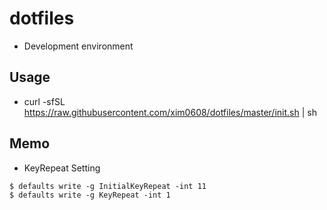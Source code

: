 # dotfiles
* Development environment

## Usage
* curl -sfSL https://raw.githubusercontent.com/xim0608/dotfiles/master/init.sh | sh

## Memo
* KeyRepeat Setting
```
$ defaults write -g InitialKeyRepeat -int 11
$ defaults write -g KeyRepeat -int 1
```
